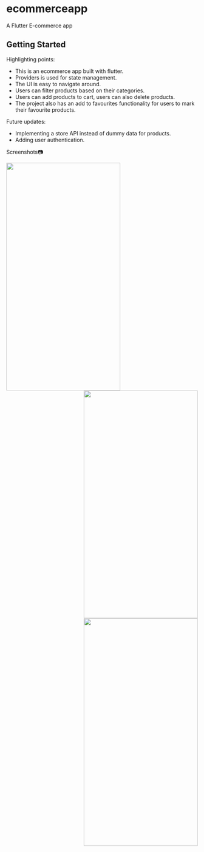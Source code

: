 # ecommerceapp

A Flutter E-commerce app

## Getting Started

Highlighting points:
- This is an ecommerce app built with flutter.
- Providers is used for state management. 
- The UI is easy to navigate around.
- Users can filter products based on their categories.
- Users can add products to cart, users can also delete products. 
- The project also has an add to favourites functionality for users to mark their favourite products.

Future updates:
- Implementing a store API instead of dummy data for products.
- Adding user authentication.

Screenshots📷

<img src= "https://user-images.githubusercontent.com/114011988/221147240-ce7d3ce0-cc92-46e1-96e6-1cca536d68f6.png" height =600 width =300>
<img src ="https://user-images.githubusercontent.com/114011988/221147539-bd4fc8e4-9939-4859-a44f-daccc181ed8b.png" height=600 width =300 align=right>
<img src = "https://user-images.githubusercontent.com/114011988/221188011-3da69a85-a860-4444-8de0-c2cb95248a27.png" height=600 width=300 align=right>
